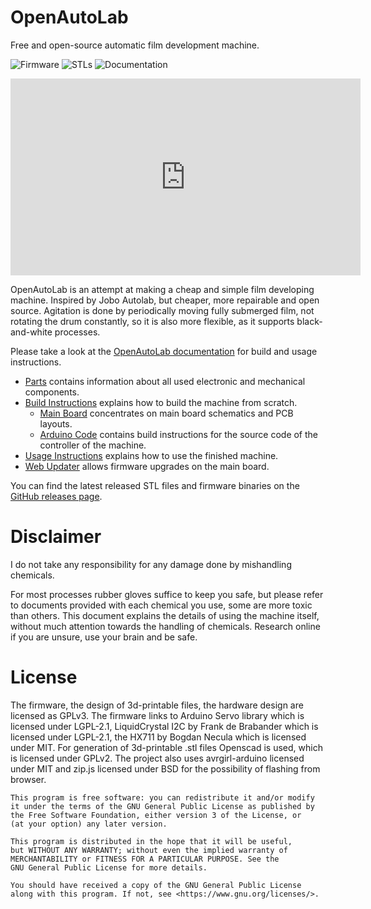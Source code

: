# OpenAutoLab

Free and open-source automatic film development machine.

![Firmware](https://github.com/kauzerei/openautolab/actions/workflows/compile.yml/badge.svg)
![STLs](https://github.com/kauzerei/openautolab/actions/workflows/scad.yml/badge.svg)
![Documentation](https://github.com/kauzerei/openautolab/actions/workflows/deploy.yml/badge.svg)

<iframe width="560" height="315" src="https://www.youtube.com/embed/Ryzbz89Sy8g?si=3H4qjyLDUWWAq3zO" title="YouTube video player" frameborder="0" allow="accelerometer; autoplay; clipboard-write; encrypted-media; gyroscope; picture-in-picture; web-share" allowfullscreen></iframe>

OpenAutoLab is an attempt at making a cheap and simple film developing machine.
Inspired by Jobo Autolab, but cheaper, more repairable and open source.
Agitation is done by periodically moving fully submerged film, not rotating the drum constantly, so it is also more flexible, as it supports black-and-white processes.

Please take a look at the [OpenAutoLab documentation](https://kauzerei.github.io/openautolab/) for build and usage instructions.

- [Parts](https://kauzerei.github.io/openautolab/parts.html) contains information about all used electronic and mechanical components.
- [Build Instructions](https://kauzerei.github.io/openautolab/build_instructions.html) explains how to build the machine from scratch.
  - [Main Board](https://kauzerei.github.io/openautolab/main_board.html) concentrates on main board schematics and PCB layouts.
  - [Arduino Code](https://kauzerei.github.io/openautolab/arduino_code.html) contains build instructions for the source code of the controller of the machine.
- [Usage Instructions](https://kauzerei.github.io/openautolab/usage_instructions.html) explains how to use the finished machine.
- [Web Updater](https://kauzerei.github.io/openautolab/web_update.html) allows firmware upgrades on the main board.

You can find the latest released STL files and firmware binaries on the [GitHub releases page](https://github.com/kauzerei/openautolab/releases).

# Disclaimer

I do not take any responsibility for any damage done by mishandling chemicals.

For most processes rubber gloves suffice to keep you safe, but please refer to documents provided with each chemical you use, some are more toxic than others. This document explains the details of using the machine itself, without much attention towards the handling of chemicals. Research online if you are unsure, use your brain and be safe.

# License

The firmware, the design of 3d-printable files, the hardware design are licensed as GPLv3.
The firmware links to Arduino Servo library which is licensed under LGPL-2.1, LiquidCrystal I2C by Frank de Brabander which is licensed under LGPL-2.1, the HX711 by Bogdan Necula which is licensed under MIT.
For generation of 3d-printable .stl files Openscad is used, which is licensed under GPLv2.
The project also uses avrgirl-arduino licensed under MIT and zip.js licensed under BSD for the possibility of flashing from browser.

    This program is free software: you can redistribute it and/or modify
    it under the terms of the GNU General Public License as published by
    the Free Software Foundation, either version 3 of the License, or
    (at your option) any later version.

    This program is distributed in the hope that it will be useful,
    but WITHOUT ANY WARRANTY; without even the implied warranty of
    MERCHANTABILITY or FITNESS FOR A PARTICULAR PURPOSE. See the
    GNU General Public License for more details.

    You should have received a copy of the GNU General Public License
    along with this program. If not, see <https://www.gnu.org/licenses/>.
